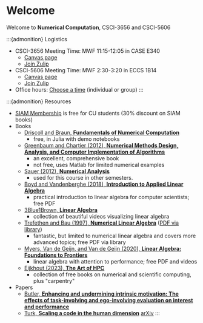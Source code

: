 # Welcome

Welcome to **Numerical Computation**, CSCI-3656 and CSCI-5606

:::{admonition} Logistics
* CSCI-3656 Meeting Time: MWF 11:15-12:05 in CASE E340
  * [Canvas page](https://canvas.colorado.edu/courses/90008)
  * [Join Zulip](https://cu-numcomp.zulipchat.com/join/7v4xhqax7kidswditk3khdi5/)
* CSCI-5606 Meeting Time: MWF 2:30-3:20 in ECCS 1B14
  * [Canvas page](https://canvas.colorado.edu/courses/90009)
  * [Join Zulip](https://cu-numcomp.zulipchat.com/join/ukd6chvjlok245dx5gwq2nbi/)
* Office hours: [Choose a time](https://app.simplymeet.me/jed/numcomp) (individual or group)
:::

:::{admonition} Resources

* [SIAM Membership](http://www.siam.org/students/memberships.php) is free for CU students (30% discount on SIAM books)
* Books
  * [Driscoll and Braun, **Fundamentals of Numerical Computation**](https://tobydriscoll.net/fnc-julia/)
    * free, in Julia with demo notebooks
  * [Greenbaum and Chartier (2012), **Numerical Methods Design, Analysis, and Computer Implementation of Algorithms**](https://press.princeton.edu/titles/9763.html)
    * an excellent, comprehensive book
    * not free, uses Matlab for limited numerical examples
  * [Sauer (2012), **Numerical Analysis**](https://www.pearson.com/us/higher-education/program/Sauer-Numerical-Analysis-2nd-Edition/PGM223463.html)
    * used for this course in other semesters.
  * [Boyd and Vandenberghe (2018), **Introduction to Applied Linear Algebra**](https://web.stanford.edu/~boyd/vmls/)
    * practical introduction to linear algebra for computer scientists; free PDF
  * [3Blue1Brown, **Linear Algebra**](https://www.3blue1brown.com/topics/linear-algebra)
    * collection of beautiful videos visualizing linear algebra
  * [Trefethen and Bau (1997), **Numerical Linear Algebra**](http://bookstore.siam.org/ot50/) ([PDF via library](http://libraries.colorado.edu/record=b8207383~S3))
    * fantastic, but limited to numerical linear algebra and covers more advanced topics; free PDF via library
  * [Myers, Van de Geijn, and Van de Geijn (2020), **Linear Algebra: Foundations to Frontiers**](http://www.ulaff.net/downloads.html)
    * linear algebra with attention to performance; free PDF and videos
  * [Eijkhout (2023), **The Art of HPC**](https://theartofhpc.com/)
    * collection of free books on numerical and scientific computing, plus "carpentry"
* Papers
  * [Butler, **Enhancing and undermining intrinsic motivation: The effects of task-involving and ego-involving evaluation on interest and performance**](https://cu-numcomp.github.io/spring23/downloads/Butler-EnhancingAndUnderminingIntrinsicMotivation-1988.pdf)
  * [Turk, **Scaling a code in the human dimension**](https://dl.acm.org/doi/10.1145/2484762.2484782) [arXiv](https://arxiv.org/pdf/1301.7064.pdf)
:::
